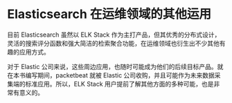 # Elasticsearch 在运维领域的其他运用

目前 Elasticsearch 虽然以 ELK Stack 作为主打产品，但其优秀的分布式设计，灵活的搜索评分函数和强大简洁的检索聚合功能，在运维领域也衍生出不少其他有趣的应用方式。

对于 Elastic 公司来说，这些周边应用，也随时可能成为他们的后续目标产品。就在本书编写期间，packetbeat 就被 Elastic 公司收购，并且可能作为未来数据采集端的标准应用。所以，ELK Stack 用户提前了解其他方面的多种可能，也是非常有意义的。
